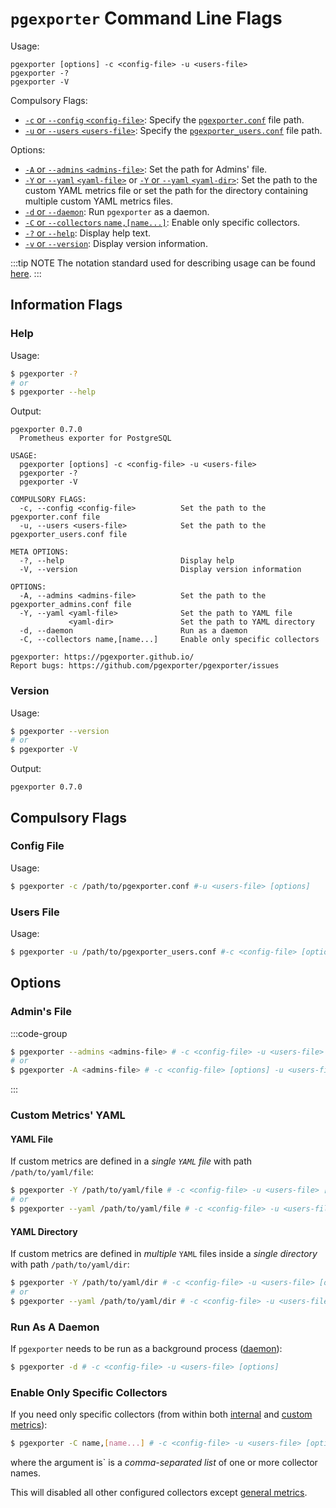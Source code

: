 # `pgexporter` Command Line Flags

Usage:
```
pgexporter [options] -c <config-file> -u <users-file>
pgexporter -?
pgexporter -V
```

Compulsory Flags:
- [`-c` or `--config` `<config-file>`](#config-file): Specify the [`pgexporter.conf`](#config-file) file path.
- [`-u` or `--users` `<users-file>`](#users-file): Specify the [`pgexporter_users.conf`](#users-file) file path.

Options:
- [`-A` or `--admins` `<admins-file>`](#admins-file): Set the path for Admins' file.
- [`-Y` or `--yaml` `<yaml-file>`](#yaml-file) or [`-Y` or `--yaml` `<yaml-dir>`](#yaml-directory): Set the path to the custom YAML metrics file or set the path for the directory containing multiple custom YAML metrics files.
- [`-d` or `--daemon`](#run-as-a-daemon): Run `pgexporter` as a daemon.
- [`-C` or `--collectors` `name,[name...]`](#enable-only-specific-collectors): Enable only specific collectors.
- [`-?` or `--help`](#help): Display help text.
- [`-v` or `--version`](#version): Display version information.

:::tip NOTE
The notation standard used for describing usage can be found [here](http://docopt.org).
:::

## Information Flags

### Help

Usage:
```sh
$ pgexporter -?
# or
$ pgexporter --help
```

Output:
```
pgexporter 0.7.0
  Prometheus exporter for PostgreSQL

USAGE:
  pgexporter [options] -c <config-file> -u <users-file>
  pgexporter -?
  pgexporter -V

COMPULSORY FLAGS:
  -c, --config <config-file>          Set the path to the pgexporter.conf file
  -u, --users <users-file>            Set the path to the pgexporter_users.conf file

META OPTIONS:
  -?, --help                          Display help
  -V, --version                       Display version information

OPTIONS:
  -A, --admins <admins-file>          Set the path to the pgexporter_admins.conf file
  -Y, --yaml <yaml-file>              Set the path to YAML file
             <yaml-dir>               Set the path to YAML directory
  -d, --daemon                        Run as a daemon
  -C, --collectors name,[name...]     Enable only specific collectors

pgexporter: https://pgexporter.github.io/
Report bugs: https://github.com/pgexporter/pgexporter/issues
```

### Version

Usage:
```sh
$ pgexporter --version
# or
$ pgexporter -V
```

Output:
```
pgexporter 0.7.0
```

## Compulsory Flags

### Config File

Usage:
```sh
$ pgexporter -c /path/to/pgexporter.conf #-u <users-file> [options]
```

### Users File

Usage:
```sh
$ pgexporter -u /path/to/pgexporter_users.conf #-c <config-file> [options]
```

## Options

### Admin's File

:::code-group
```sh [Usage]
$ pgexporter --admins <admins-file> # -c <config-file> -u <users-file> [options]
# or
$ pgexporter -A <admins-file> # -c <config-file> [options] -u <users-file>
```
:::

### Custom Metrics' YAML

#### YAML File
If custom metrics are defined in a _single `YAML` file_ with path `/path/to/yaml/file`:
```sh
$ pgexporter -Y /path/to/yaml/file # -c <config-file> -u <users-file> [options]
# or
$ pgexporter --yaml /path/to/yaml/file # -c <config-file> -u <users-file> [options]
```

#### YAML Directory
If custom metrics are defined in _multiple_ `YAML` files inside a _single directory_ with path `/path/to/yaml/dir`:
```sh
$ pgexporter -Y /path/to/yaml/dir # -c <config-file> -u <users-file> [options]
# or
$ pgexporter --yaml /path/to/yaml/dir # -c <config-file> -u <users-file> [options]
```

### Run As A Daemon
If `pgexporter` needs to be run as a background process ([daemon](https://en.wikipedia.org/wiki/Daemon_(computing))):
```sh
$ pgexporter -d # -c <config-file> -u <users-file> [options]
```

### Enable Only Specific Collectors
If you need only specific collectors (from within both [internal](./metrics.md#internal-metrics) and [custom metrics](./metrics.md#custom-metrics)):

```sh
$ pgexporter -C name,[name...] # -c <config-file> -u <users-file> [options]
```

where the argument is` is a _comma-separated list_ of one or more collector names.

This will disabled all other configured collectors except [general metrics](./metrics.md#internal-metrics).
